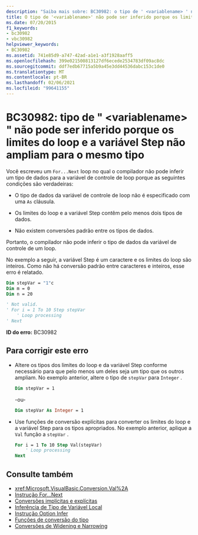 ```yaml
---
description: "Saiba mais sobre: BC30982: o tipo de ' <variablename> ' não pode ser inferido porque os limites do loop e a variável Step não ampliam para o mesmo tipo"
title: O tipo de '<variablename>' não pode ser inferido porque os limites de loop e a variável step não são ampliados com o mesmo tipo
ms.date: 07/20/2015
f1_keywords:
- bc30982
- vbc30982
helpviewer_keywords:
- BC30982
ms.assetid: 741e85d9-a747-42ad-a1e1-a3f1928aaff5
ms.openlocfilehash: 399e021500813127df6ecede2534783df09ac8dc
ms.sourcegitcommit: ddf7edb67715a5b9a45e3dd44536dabc153c1de0
ms.translationtype: MT
ms.contentlocale: pt-BR
ms.lasthandoff: 02/06/2021
ms.locfileid: "99641155"
---
```

# <a name="bc30982-type-of-variablename-cannot-be-inferred-because-the-loop-bounds-and-the-step-variable-do-not-widen-to-the-same-type"></a>BC30982: tipo de " \<variablename> " não pode ser inferido porque os limites do loop e a variável Step não ampliam para o mesmo tipo

Você escreveu um `For...Next` loop no qual o compilador não pode inferir um tipo de dados para a variável de controle de loop porque as seguintes condições são verdadeiras:

- O tipo de dados da variável de controle de loop não é especificado com uma `As` cláusula.

- Os limites do loop e a variável Step contêm pelo menos dois tipos de dados.

- Não existem conversões padrão entre os tipos de dados.

 Portanto, o compilador não pode inferir o tipo de dados da variável de controle de um loop.

 No exemplo a seguir, a variável Step é um caractere e os limites do loop são inteiros. Como não há conversão padrão entre caracteres e inteiros, esse erro é relatado.

```vb
Dim stepVar = "1"c
Dim m = 0
Dim n = 20

' Not valid.
' For i = 1 To 10 Step stepVar
    ' Loop processing
' Next
```

**ID do erro:** BC30982

## <a name="to-correct-this-error"></a>Para corrigir este erro

- Altere os tipos dos limites do loop e da variável Step conforme necessário para que pelo menos um deles seja um tipo que os outros ampliam. No exemplo anterior, altere o tipo de `stepVar` para `Integer` .

  ```vb
  Dim stepVar = 1
  ```

  -ou-

  ```vb
  Dim stepVar As Integer = 1
  ```

- Use funções de conversão explícitas para converter os limites do loop e a variável Step para os tipos apropriados. No exemplo anterior, aplique a `Val` função a `stepVar` .

  ```vb
  For i = 1 To 10 Step Val(stepVar)
      ' Loop processing
  Next
  ```

## <a name="see-also"></a>Consulte também

- <xref:Microsoft.VisualBasic.Conversion.Val%2A>
- [Instrução For...Next](../statements/for-next-statement.md)
- [Conversões implícitas e explícitas](../../programming-guide/language-features/data-types/implicit-and-explicit-conversions.md)
- [Inferência de Tipo de Variável Local](../../programming-guide/language-features/variables/local-type-inference.md)
- [Instrução Option Infer](../statements/option-infer-statement.md)
- [Funções de conversão do tipo](../functions/type-conversion-functions.md)
- [Conversões de Widening e Narrowing](../../programming-guide/language-features/data-types/widening-and-narrowing-conversions.md)
